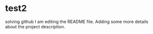 # test2
solving github
I am editing the README file. Adding some more details about the project description. 

